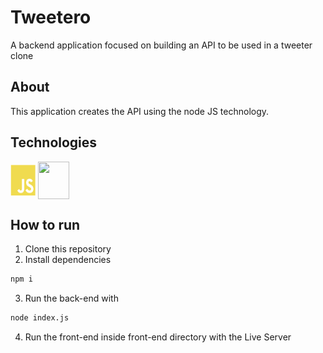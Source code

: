 # Tweetero

A backend application focused on building an API to be used in a tweeter clone

## About

This application creates the API using the node JS technology.

## Technologies

<div>
    <img align="center" height="50" width="40"src="https://raw.githubusercontent.com/devicons/devicon/master/icons/javascript/javascript-plain.svg" />
    <img align="center" height="60" width="50" src="https://cdn.jsdelivr.net/gh/devicons/devicon/icons/nodejs/nodejs-original.svg" />
</div>

## How to run
1. Clone this repository
2. Install dependencies
```bash
npm i
```
3. Run the back-end with
```bash
node index.js
```
4. Run the front-end inside front-end directory with the Live Server
